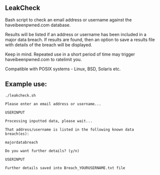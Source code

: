 ## LeakCheck

Bash script to check an email address or username against the haveibeenpwned.com database. 

Results will be listed if an address or username has been included in a major data breach. If results are found, then an option to save a results file with details of the breach will be displayed.

Keep in mind. Repeated use in a short period of time may trigger haveibeenpwned.com to ratelimit you.

Compatible with POSIX systems - Linux, BSD, Solaris etc.

## Example use:

`./leakcheck.sh`

`Please enter an email address or username...`

`USERINPUT`

`Processing inputted data, please wait...`

`That address/username is listed in the following known data breach(es):`

`majordatabreach`

`Do you want further details? (y/n)`

`USERINPUT`

`Further details saved into Breach_YOURUSERNAME.txt file`
